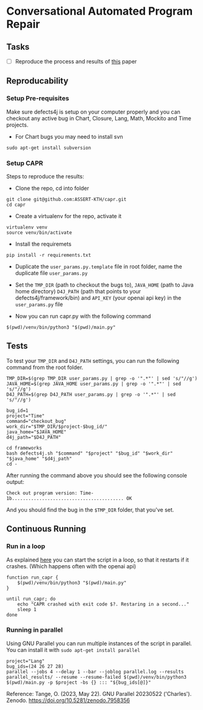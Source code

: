 # Conversational Automated Program Repair


## Tasks

- [ ] Reproduce the process and results of [this](https://docs.gitlab.com/ee/user/project/repository/web_editor.html#upload-a-file) paper


## Reproducability

### Setup Pre-requisites

Make sure defects4j is setup on your computer properly and you can checkout any active bug in Chart, Closure, Lang, Math, Mockito and Time projects.

- For Chart bugs you may need to install svn
```
sudo apt-get install subversion
```

### Setup CAPR

Steps to reproduce the results:

- Clone the repo, cd into folder
```
git clone git@github.com:ASSERT-KTH/capr.git
cd capr
```

- Create a virtualenv for the repo, activate it
```
virtualenv venv
source venv/bin/activate
```

- Install the requiremets
```
pip install -r requirements.txt
```

- Duplicate the `user_params.py.template` file in root folder, name the duplicate file `user_params.py`

- Set the `TMP_DIR` (path to checkout the bugs to), `JAVA_HOME` (path to Java home directory) `D4J_PATH` (path that points to your defects4j/framework/bin) and `API_KEY` (your openai api key) in the `user_params.py` file

- Now you can run capr.py with the following command
```
$(pwd)/venv/bin/python3 "$(pwd)/main.py"
```

## Tests

To test your `TMP_DIR` and `D4J_PATH` settings, you can run the following command from the root folder.

```
TMP_DIR=$(grep TMP_DIR user_params.py | grep -o '".*"' | sed 's/"//g')
JAVA_HOME=$(grep JAVA_HOME user_params.py | grep -o '".*"' | sed 's/"//g')
D4J_PATH=$(grep D4J_PATH user_params.py | grep -o '".*"' | sed 's/"//g')

bug_id=1
project="Time"
command="checkout_bug"
work_dir="$TMP_DIR/$project-$bug_id/"
java_home="$JAVA_HOME"
d4j_path="$D4J_PATH"

cd frameworks
bash defects4j.sh "$command" "$project" "$bug_id" "$work_dir" "$java_home" "$d4j_path"
cd -
```
After running the command above you should see the following console output:
```
Check out program version: Time-1b......................................... OK
```
And you should find the bug in the `$TMP_DIR` folder, that you've set.

## Continuous Running

### Run in a loop

As explained [here](https://stackoverflow.com/questions/696839/how-do-i-write-a-bash-script-to-restart-a-process-if-it-dies) you can start the script in a loop, so that it restarts if it crashes. (Which happens often with the openai api)

```
function run_capr {
    $(pwd)/venv/bin/python3 "$(pwd)/main.py"
}

until run_capr; do
    echo "CAPR crashed with exit code $?. Restaring in a second..."
    sleep 1
done
```

### Running in parallel

Using GNU Parallel you can run multiple instances of the script in parallel. You can install it with `sudo apt-get install parallel`

```
project="Lang" 
bug_ids=(24 26 27 28)
parallel --jobs 4 --delay 1 --bar --joblog parallel.log --results parallel_results/ --resume --resume-failed $(pwd)/venv/bin/python3 $(pwd)/main.py -p $project -bs {} ::: "${bug_ids[@]}"
```

Reference: Tange, O. (2023, May 22). GNU Parallel 20230522 ('Charles'). Zenodo. https://doi.org/10.5281/zenodo.7958356